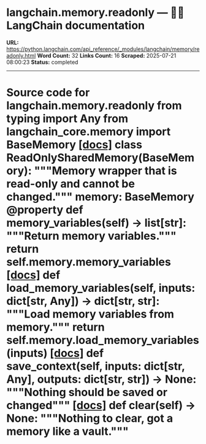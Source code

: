 # langchain.memory.readonly — 🦜🔗 LangChain  documentation

**URL:** https://python.langchain.com/api_reference/_modules/langchain/memory/readonly.html
**Word Count:** 32
**Links Count:** 16
**Scraped:** 2025-07-21 08:00:23
**Status:** completed

---

# Source code for langchain.memory.readonly               from typing import Any          from langchain_core.memory import BaseMemory                              [[docs]](https://python.langchain.com/api_reference/langchain/memory/langchain.memory.readonly.ReadOnlySharedMemory.html#langchain.memory.readonly.ReadOnlySharedMemory)     class ReadOnlySharedMemory(BaseMemory):         """Memory wrapper that is read-only and cannot be changed."""              memory: BaseMemory              @property         def memory_variables(self) -> list[str]:             """Return memory variables."""             return self.memory.memory_variables                         [[docs]](https://python.langchain.com/api_reference/langchain/memory/langchain.memory.readonly.ReadOnlySharedMemory.html#langchain.memory.readonly.ReadOnlySharedMemory.load_memory_variables)         def load_memory_variables(self, inputs: dict[str, Any]) -> dict[str, str]:             """Load memory variables from memory."""             return self.memory.load_memory_variables(inputs)                                        [[docs]](https://python.langchain.com/api_reference/langchain/memory/langchain.memory.readonly.ReadOnlySharedMemory.html#langchain.memory.readonly.ReadOnlySharedMemory.save_context)         def save_context(self, inputs: dict[str, Any], outputs: dict[str, str]) -> None:             """Nothing should be saved or changed"""                                        [[docs]](https://python.langchain.com/api_reference/langchain/memory/langchain.memory.readonly.ReadOnlySharedMemory.html#langchain.memory.readonly.ReadOnlySharedMemory.clear)         def clear(self) -> None:             """Nothing to clear, got a memory like a vault."""
